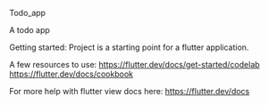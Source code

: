 Todo_app

A todo app

Getting started:
Project is a starting point for a flutter application.

A few resources to use:
https://flutter.dev/docs/get-started/codelab
https://flutter.dev/docs/cookbook

For more help with flutter view docs here:
https://flutter.dev/docs
